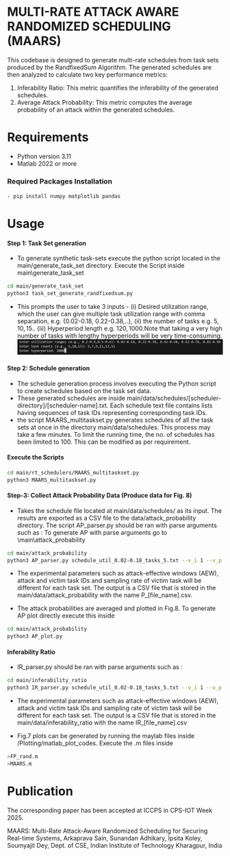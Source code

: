 # MULTI-RATE ATTACK AWARE RANDOMIZED SCHEDULING (MAARS)
This codebase is designed to generate multi-rate schedules from task sets produced by the RandfixedSum Algorithm. The generated schedules are then analyzed to calculate two key performance metrics:
1. Inferability Ratio: This metric quantifies the inferability of the generated schedules.
2. Average Attack Probability: This metric computes the average probability of an attack within the generated schedules.

# Requirements

- Python version 3.11
- Matlab 2022 or more

### Required Packages Installation
```bash
- pip install numpy matplotlib pandas
```
# Usage

#### Step 1: Task Set generation
* To generate synthetic task-sets execute the python script located in the main/generate_task_set directory. Execute the Script inside main\generate_task_set
```bash
cd main/generate_task_set
python3 task_set_generate_randfixedsum.py
```
* This prompts the user to take 3 inputs - (i) Desired utilization range, which the user can give multiple task utilization range with comma separation, e.g. {0.02-0.18, 0.22-0.38,..}, (ii) the number of tasks e.g. $5,10,15..$ (iii) Hyperperiod length e.g. $120, 1000$.Note that taking a very high number of tasks with lengthy hyperperiods will be very time-consuming. 
![alt text](pic_input.png)


#### Step 2: Schedule generation

* The schedule generation process involves executing the Python script to create schedules based on the task set data. 
* These generated schedules are inside main/data/schedules/[scheduler-directory]/[scheduler-name].txt. Each schedule text file contains lists having sequences of task IDs representing corresponding task IDs. 
* the script MAARS_multitaskset.py generates schedules of all the task sets at once in the directory main/data/schedules. This process may take a few minutes. To limit the running time, the no. of schedules has been limited to 100. This can be modified as per requirement.  
#### Execute the Scripts 
```bash
cd main/rt_schedulers/MAARS_multitaskset.py
python3 MAARS_multitaskset.py
```

#### Step-3: Collect Attack Probability Data (Produce data for Fig. 8)
* Takes the schedule file located at main/data/schedules/ as its input. The results are exported as a CSV file to the data/attack_probability directory. The script AP_parser.py should be ran with parse arguments such as : 
To generate AP with parse arguments go to \main\attack_probability 
```bash
cd main/attack_probability 
python3 AP_parser.py schedule_util_0.02-0.18_tasks_5.txt --v_i 1 --v_p 20 --a_i 4
```
* The experimental parameters such as attack-effective windows (AEW), attack and victim task IDs and sampling rate of victim task will be different for each task set. The output is a CSV file that is stored in the main/data/attack_probability with the name P_[file_name].csv. 

* The attack probabilities are averaged and plotted in Fig.8. To generate AP plot directly execute this inside 
```bash
cd main/attack_probability
python3 AP_plot.py
```
#### Inferability Ratio

* IR_parser.py should be ran with parse arguments such as :
```bash
cd main/inferability_ratio
python3 IR_parser.py schedule_util_0.02-0.18_tasks_5.txt --v_i 1 --v_p 20 --a_i 4
```
* The experimental parameters such as attack-effective windows (AEW), attack and victim task IDs and sampling rate of victim task will be different for each task set. The output is a CSV file that is stored in the main/data/inferability_ratio with the name IR_[file_name].csv

* Fig.7 plots can be generated by running the maylab files inside /Plotting/matlab_plot_codes. Execute the .m files inside

```bash
>FP_rand.m 
>MAARS.m
```
# Publication

The corresponding paper has been accepted at ICCPS in CPS-IOT Week 2025.

MAARS: Multi-Rate Attack-Aware Randomized Scheduling for Securing Real-time Systems, Arkaprava Sain, Sunandan Adhikary, Ipsita Koley, Soumyajit Dey, Dept. of CSE, Indian Institute of Technology Kharagpur, India
